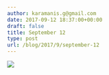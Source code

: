 ```yaml
---
author: karamanis.g@gmail.com
date: 2017-09-12 18:37:00+00:00
draft: false
title: September 12
type: post
url: /blog/2017/9/september-12
---
```




  
   ![](/images/2017-09-12-20179september-12/IMG_2255.jpg)

  


